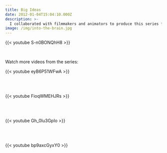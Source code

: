 ```yaml
---
title: Big Ideas
date: 2012-01-04T15:04:10.000Z
description: >-
  I collaborated with filmmakers and animators to produce this series for Genentech's YouTube channel. The first piece, *How to Get Into the Brain*, was a finalist in the Platinum PR Awards *Best Video* category, and won a company award for innovation in science communication.
image: /img/into-the-brain.jpg
---
```


{{< youtube S-n0BONQhH8 >}}

<br>

Watch more videos from the series:

{{< youtube eyB6P51WFwA >}}

<br><br>

{{< youtube FioqWMEHJRs >}}

<br><br>

{{< youtube Gh_0Iu3GpIo >}}

<br><br>

{{< youtube bp9axcGyxY0 >}}
